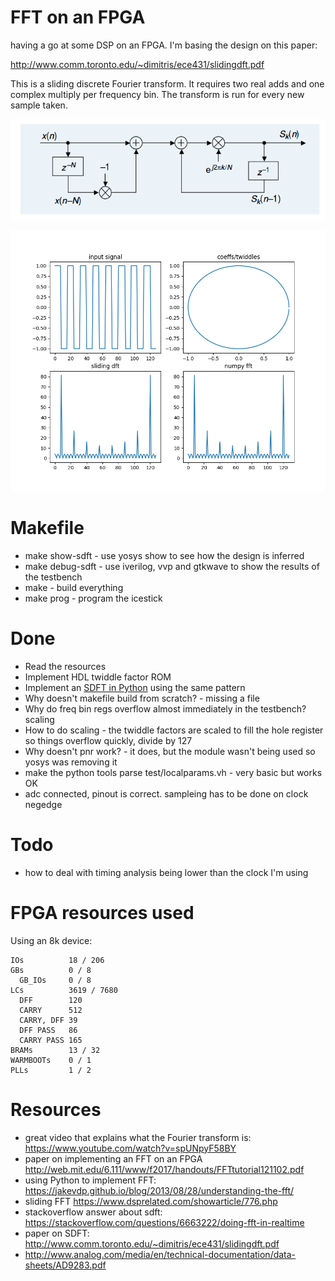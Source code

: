 # FFT on an FPGA

having a go at some DSP on an FPGA. I'm basing the design on this paper:

http://www.comm.toronto.edu/~dimitris/ece431/slidingdft.pdf

This is a sliding discrete Fourier transform. It requires two real adds and one complex multiply per frequency bin. The transform is run for every new sample taken.

![overview](docs/sdft.png)

![sdft vs fft](docs/fft_vs_sdft.png)

# Makefile

* make show-sdft - use yosys show to see how the design is inferred
* make debug-sdft - use iverilog, vvp and gtkwave to show the results of the testbench
* make - build everything
* make prog - program the icestick

# Done

* Read the resources
* Implement HDL twiddle factor ROM
* Implement an [SDFT in Python](python/sdft.py) using the same pattern
* Why doesn't makefile build from scratch? - missing a file
* Why do freq bin regs overflow almost immediately in the testbench? scaling
* How to do scaling - the twiddle factors are scaled to fill the hole register so things overflow quickly, divide by 127
* Why doesn't pnr work? - it does, but the module wasn't being used so yosys was removing it
* make the python tools parse test/localparams.vh  - very basic but works OK
* adc connected, pinout is correct. sampleing has to be done on clock negedge

# Todo

* how to deal with timing analysis being lower than the clock I'm using

# FPGA resources used

Using an 8k device:

    IOs          18 / 206
    GBs          0 / 8
      GB_IOs     0 / 8
    LCs          3619 / 7680
      DFF        120
      CARRY      512
      CARRY, DFF 39
      DFF PASS   86
      CARRY PASS 165
    BRAMs        13 / 32
    WARMBOOTs    0 / 1
    PLLs         1 / 2

# Resources

* great video that explains what the Fourier transform is: https://www.youtube.com/watch?v=spUNpyF58BY
* paper on implementing an FFT on an FPGA http://web.mit.edu/6.111/www/f2017/handouts/FFTtutorial121102.pdf
* using Python to implement FFT: https://jakevdp.github.io/blog/2013/08/28/understanding-the-fft/
* sliding FFT https://www.dsprelated.com/showarticle/776.php
* stackoverflow answer about sdft: https://stackoverflow.com/questions/6663222/doing-fft-in-realtime
* paper on SDFT: http://www.comm.toronto.edu/~dimitris/ece431/slidingdft.pdf
* http://www.analog.com/media/en/technical-documentation/data-sheets/AD9283.pdf

